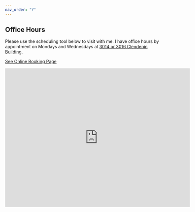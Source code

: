 ```yaml
---
nav_order: "Y"
---
```


## Office Hours

Please use the scheduling tool below to visit with me.  I have office hours by appointment on Mondays and Wednesdays at [3014 or 3016 Clendenin Building](https://goo.gl/maps/jQP5FbcWkzBNohvv7).

<a id="TTE-e1e56fb4-50ac-483c-959f-f3c650c5b91a" href="https://10to8.com/book/qippgxfyrfaalsspuf/" target="_blank">See Online Booking Page</a> <script src="https://d3saea0ftg7bjt.cloudfront.net/embed/js/embed.min.js"></script> <script> window.TTE.init({ targetDivId: "TTE-e1e56fb4-50ac-483c-959f-f3c650c5b91a", uuid: "e1e56fb4-50ac-483c-959f-f3c650c5b91a", buttonColor: "rgba(192, 153, 17, 0.89)", buttonFontColor: "rgba(255, 255, 255, 1)", buttonHoverColor: "rgba(144, 114.75000000000001, 12.75000000000001, 0.89)", }); </script>

<iframe src="https://www.google.com/maps/embed?pb=!1m14!1m8!1m3!1d2979.885531913038!2d-84.58348710254022!3d34.033842111722166!3m2!1i1024!2i768!4f13.1!3m3!1m2!1s0x88f56acaec722307%3A0x5518e840c97324e7!2sClendenin%20Bldg%2C%20275%20Kennesaw%20State%20University%20Road%2C%20Kennesaw%2C%20GA%2030144!5e0!3m2!1sen!2sus!4v1628801733691!5m2!1sen!2sus" width="600" height="450" style="border:0;" allowfullscreen="" loading="lazy"></iframe>
